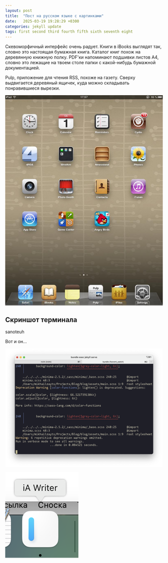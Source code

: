```yaml
---
layout: post
title:  "Пост на русском языке с картинками"
date:   2025-03-19 19:28:29 +0300
categories: jekyll update
tags: first second third fourth fifth sixth seventh eight
---
```


Скевоморфичный интерфейс очень радует. Книги в iBooks выглядят так, словно это настоящая бумажная книга. Каталог книг похож на деревянную книжную полку. PDF'ки напоминают подшивки листов A4, словно это лежащие на твоем столе папки с какой-нибудь бумажной документацией.


Pulp, приложение для чтения RSS, похоже на газету. Сверху выдвигается деревяный ящичек, куда можно складывать понравившиеся вырезки.

![Homescreen](/assets/homescreen.jpg)


## Скриншот терминала
sanoteuh

Вот и он...

![Локально запущенный Jekyll](/assets/terminal_screenshot.png)

![iA Writer](/assets/iawriter.png)
